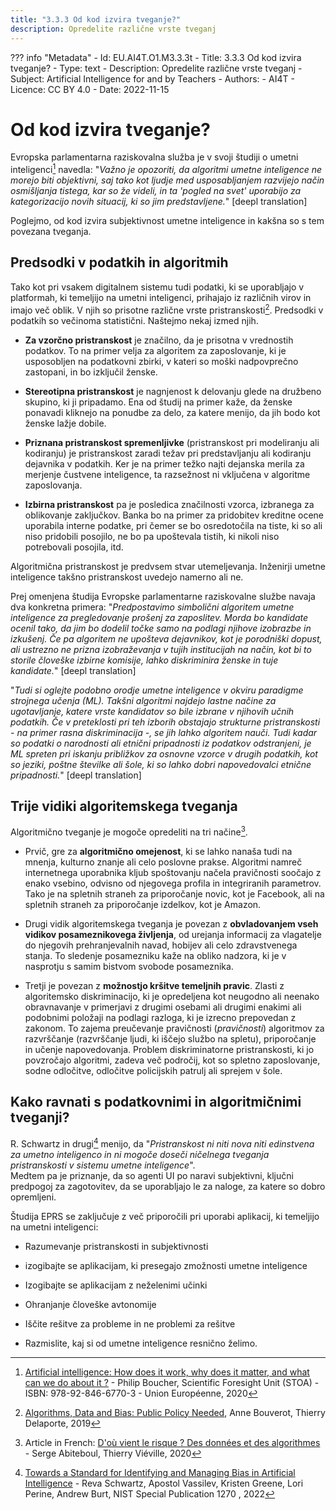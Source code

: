 ```yaml
---
title: "3.3.3 Od kod izvira tveganje?"
description: Opredelite različne vrste tveganj
---
```

??? info "Metadata"
    - Id: EU.AI4T.O1.M3.3.3t
    - Title: 3.3.3 Od kod izvira tveganje?
    - Type: text
    - Description: Opredelite različne vrste tveganj
    - Subject: Artificial Intelligence for and by Teachers
    - Authors:
        - AI4T 
    - Licence: CC BY 4.0
    - Date: 2022-11-15


# Od kod izvira tveganje?
Evropska parlamentarna raziskovalna služba je v svoji študiji o umetni inteligenci[^1] navedla: "*Važno je opozoriti, da algoritmi umetne inteligence ne morejo biti objektivni, saj tako kot ljudje med usposabljanjem razvijejo način osmišljanja tistega, kar so že videli, in ta 'pogled na svet' uporabijo za kategorizacijo novih situacij, ki so jim predstavljene.*" [deepl translation]

Poglejmo, od kod izvira subjektivnost umetne inteligence in kakšna so s tem povezana tveganja.

## Predsodki v podatkih in algoritmih

Tako kot pri vsakem digitalnem sistemu tudi podatki, ki se uporabljajo v platformah, ki temeljijo na umetni inteligenci, prihajajo iz različnih virov in imajo več oblik. V njih so prisotne različne vrste pristranskosti[^2]. Predsodki v podatkih so večinoma statistični. Naštejmo nekaj izmed njih.

- **Za vzorčno pristranskost** je značilno, da je prisotna v vrednostih podatkov. To na primer velja za algoritem za zaposlovanje, ki je usposobljen na podatkovni zbirki, v kateri so moški nadpovprečno zastopani, in bo izključil ženske.

- **Stereotipna pristranskost** je nagnjenost k delovanju glede na družbeno skupino, ki ji pripadamo. Ena od študij na primer kaže, da ženske ponavadi kliknejo na ponudbe za delo, za katere menijo, da jih bodo kot ženske lažje dobile.

- **Priznana pristranskost spremenljivke** (pristranskost pri modeliranju ali kodiranju) je pristranskost zaradi težav pri predstavljanju ali kodiranju dejavnika v podatkih. Ker je na primer težko najti dejanska merila za merjenje čustvene inteligence, ta razsežnost ni vključena v algoritme zaposlovanja.

- **Izbirna pristranskost** pa je posledica značilnosti vzorca, izbranega za oblikovanje zaključkov. Banka bo na primer za pridobitev kreditne ocene uporabila interne podatke, pri čemer se bo osredotočila na tiste, ki so ali niso pridobili posojilo, ne bo pa upoštevala tistih, ki nikoli niso potrebovali posojila, itd.

Algoritmična pristranskost je predvsem stvar utemeljevanja. Inženirji umetne inteligence takšno pristranskost uvedejo namerno ali ne.

Prej omenjena študija Evropske parlamentarne raziskovalne službe navaja dva konkretna primera: "*Predpostavimo simbolični algoritem umetne inteligence za pregledovanje prošenj za zaposlitev. Morda bo kandidate ocenil tako, da jim bo dodelil točke samo na podlagi njihove izobrazbe in izkušenj. Če pa algoritem ne upošteva dejavnikov, kot je porodniški dopust, ali ustrezno ne prizna izobraževanja v tujih institucijah na način, kot bi to storile človeške izbirne komisije, lahko diskriminira ženske in tuje kandidate.*" [deepl translation]

"*Tudi si oglejte podobno orodje umetne inteligence v okviru paradigme strojnega učenja (ML). Takšni algoritmi najdejo lastne načine za ugotavljanje, katere vrste kandidatov so bile izbrane v njihovih učnih podatkih. Če v preteklosti pri teh izborih obstajajo strukturne pristranskosti - na primer rasna diskriminacija -, se jih lahko algoritem nauči. Tudi kadar so podatki o narodnosti ali etnični pripadnosti iz podatkov odstranjeni, je ML spreten pri iskanju približkov za osnovne vzorce v drugih podatkih, kot so jeziki, poštne številke ali šole, ki so lahko dobri napovedovalci etnične pripadnosti.*" [deepl translation]

## Trije vidiki algoritemskega tveganja

Algoritmično tveganje je mogoče opredeliti na tri načine[^3].

- Prvič, gre za **algoritmično omejenost**, ki se lahko nanaša tudi na mnenja, kulturno znanje ali celo poslovne prakse. Algoritmi namreč internetnega uporabnika kljub spoštovanju načela pravičnosti soočajo z enako vsebino, odvisno od njegovega profila in integriranih parametrov. Tako je na spletnih straneh za priporočanje novic, kot je Facebook, ali na spletnih straneh za priporočanje izdelkov, kot je Amazon.

- Drugi vidik algoritemskega tveganja je povezan z **obvladovanjem vseh vidikov posameznikovega življenja**, od urejanja informacij za vlagatelje do njegovih prehranjevalnih navad, hobijev ali celo zdravstvenega stanja. To sledenje posamezniku kaže na obliko nadzora, ki je v nasprotju s samim bistvom svobode posameznika.

- Tretji je povezan z **možnostjo kršitve temeljnih pravic**. Zlasti z algoritemsko diskriminacijo, ki je opredeljena kot neugodno ali neenako obravnavanje v primerjavi z drugimi osebami ali drugimi enakimi ali podobnimi položaji na podlagi razloga, ki je izrecno prepovedan z zakonom. To zajema preučevanje pravičnosti (*pravičnosti*) algoritmov za razvrščanje (razvrščanje ljudi, ki iščejo službo na spletu), priporočanje in učenje napovedovanja. Problem diskriminatorne pristranskosti, ki jo povzročajo algoritmi, zadeva več področij, kot so spletno zaposlovanje, sodne odločitve, odločitve policijskih patrulj ali sprejem v šole.

## Kako ravnati s podatkovnimi in algoritmičnimi tveganji?

R. Schwartz in drugi[^4] menijo, da "*Pristranskost ni niti nova niti edinstvena za umetno inteligenco in ni mogoče doseči ničelnega tveganja pristranskosti v sistemu umetne inteligence*".  
Medtem pa je priznanje, da so agenti UI po naravi subjektivni, ključni predpogoj za zagotovitev, da se uporabljajo le za naloge, za katere so dobro opremljeni.

Študija EPRS se zaključuje z več priporočili pri uporabi aplikacij, ki temeljijo na umetni inteligenci:

- Razumevanje pristranskosti in subjektivnosti

- izogibajte se aplikacijam, ki presegajo zmožnosti umetne inteligence

- Izogibajte se aplikacijam z neželenimi učinki

- Ohranjanje človeške avtonomije

- Iščite rešitve za probleme in ne problemi za rešitve

- Razmislite, kaj si od umetne inteligence resnično želimo.

[^1]: [Artificial intelligence: How does it work, why does it matter, and what can we do about it ?](https://www.europarl.europa.eu/thinktank/en/document/EPRS_STU(2020)641547) - Philip Boucher, Scientific Foresight Unit (STOA) - ISBN: 978-92-846-6770-3 - Union Européenne, 2020

[^2]: [Algorithms, Data and Bias: Public Policy Needed](https://www.institutmontaigne.org/en/analysis/algorithms-data-and-bias-public-policy-needed?_wrapper_format=html), Anne Bouverot, Thierry Delaporte, 2019

[^3]: Article in French: [D'où vient le risque ? Des données et des algorithmes](https://www.lemonde.fr/blog/binaire/2020/02/05/les-plateformes-numeriques-un-foyer-pour-les-risques-donnees-et-algorithmes/) - Serge Abiteboul, Thierry Viéville, 2020

[^4]: [Towards a Standard for Identifying and Managing Bias in Artificial Intelligence](https://doi.org/10.6028/NIST.SP.1270) - Reva Schwartz, Apostol Vassilev, Kristen Greene, Lori Perine, Andrew Burt, NIST Special Publication 1270 , 2022
